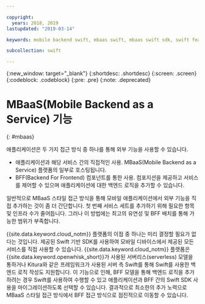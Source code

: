 ```yaml
---

copyright:
  years: 2018, 2019
lastupdated: "2019-03-14"

keywords: mobile backend swift, mbaas swift, mbaas swift sdk, swift features, swift framework sdk

subcollection: swift

---
```


{:new_window: target="_blank"}
{:shortdesc: .shortdesc}
{:screen: .screen}
{:codeblock: .codeblock}
{:pre: .pre}
{:note: .deprecated}

# MBaaS(Mobile Backend as a Service) 기능
{: #mbaas}

애플리케이션은 두 가지 접근 방식 중 하나를 통해 외부 기능을 사용할 수 있습니다.
* 애플리케이션과 해당 서비스 간의 직접적인 사용. MBaaS(Mobile Backend as a Service) 플랫폼의 일부로 호스팅됩니다.
* BFF(Backend For Frontend) 컴포넌트를 통한 사용. 컴포지션을 제공하고 서비스를 제어할 수 있으며 애플리케이션에 대한 백엔드 로직을 추가할 수 있습니다.

일반적으로 MBaaS 스타일 접근 방식을 통해 모바일 애플리케이션에서 외부 기능을 직접 추가하는 것이 좀 더 간단합니다. 첫 번째 서비스 세트를 추가하기 위해 필요한 항목 및 인프라 수가 줄어듭니다. 그러나 이 방법에는 최고의 유연성 및 BFF 배치를 통해 가능한 범위가 부족합니다.

{{site.data.keyword.cloud_notm}} 플랫폼의 이점 중 하나는 미리 결정할 필요가 없다는 것입니다. 제공된 Swift 기반 SDK를 사용하여 모바일 디바이스에서 제공된 모든 서비스를 직접 사용할 수 있습니다. {{site.data.keyword.cloud_notm}} 플랫폼은 {{site.data.keyword.openwhisk_short}}가 사용된 서버리스(serverless) 모델을 통하거나 Kitura와 같은 프레임워크가 사용된 서버 측 Swift를 통해 Swift를 사용한 백엔드 로직 작성도 지원합니다. 이 기능으로 인해, BFF 모델을 통해 백엔드 로직을 추가하려는 경우 Swift를 사용하여 수행할 수 있고 애플리케이션과 BFF 간의 Swift SDK 사용을 마이그레이션하도록 선택할 수 있습니다. 결과적으로 최소한의 추가 노력으로 MBaaS 스타일 접근 방식에서 BFF 접근 방식으로 점진적으로 이동할 수 있습니다.

